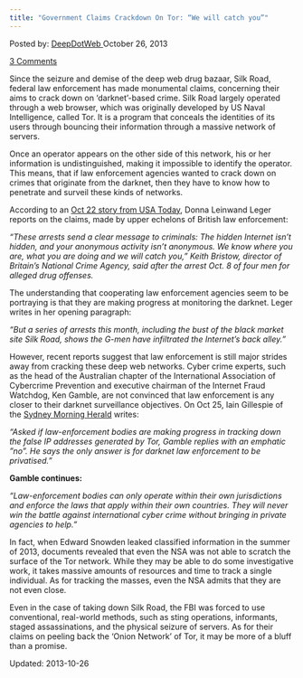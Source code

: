 ```yaml
---
title: "Government Claims Crackdown On Tor: “We will catch you”"
---
```


<span>Posted by: <a href="https://www.deepdotweb.com/author/admin/" title="">DeepDotWeb </a></span>
<span>October 26, 2013</span>

<span><a href="https://www.deepdotweb.com/2013/10/26/government-claims-crackdown-on-tor-we-will-catch-you/#comments">3 Comments</a></span>


<p>Since the seizure and demise of the deep web drug bazaar, Silk Road, federal law enforcement has made monumental claims, concerning their aims to crack down on ‘darknet’-based crime. Silk Road largely operated through a web browser, which was originally developed by US Naval Intelligence, called Tor. It is a program that conceals the identities of its users through bouncing their information through a massive network of servers.</p>
<p>Once an operator appears on the other side of this network, his or her information is undistinguished, making it impossible to identify the operator. This means, that if law enforcement agencies wanted to crack down on crimes that originate from the darknet, then they have to know how to penetrate and surveil these kinds of networks.</p>
<p>According to an <a href="http://www.usatoday.com/story/news/nation/2013/10/21/fbi-cracks-silk-road/2984921/">Oct 22 story from USA Today</a>, Donna Leinwand Leger reports on the claims, made by upper echelons of British law enforcement:</p>
<p><em>&#8220;These arrests send a clear message to criminals: The hidden Internet isn&#8217;t hidden, and your anonymous activity isn&#8217;t anonymous. We know where you are, what you are doing and we will catch you,&#8221; Keith Bristow, director of Britain&#8217;s National Crime Agency, said after the arrest Oct. 8 of four men for alleged drug offenses.</em></p>
<p>The understanding that cooperating law enforcement agencies seem to be portraying is that they are making progress at monitoring the darknet. Leger writes in her opening paragraph:</p>
<p><em>“But a series of arrests this month, including the bust of the black market site Silk Road, shows the G-men have infiltrated the Internet&#8217;s back alley.”</em></p>
<p>However, recent reports suggest that law enforcement is still major strides away from cracking these deep web networks. Cyber crime experts, such as the head of the Australian chapter of the International Association of Cybercrime Prevention and executive chairman of the Internet Fraud Watchdog, Ken Gamble, are not convinced that law enforcement is any closer to their darknet surveillance objectives. On Oct 25, Iain Gillespie of the <a href="http://www.smh.com.au/digital-life/digital-life-news/cyber-cops-probe-the-deep-web-20131023-2vzqp.html">Sydney Morning Herald</a> writes:</p>
<p><em>“Asked if law-enforcement bodies are making progress in tracking down the false IP addresses generated by Tor, Gamble replies with an emphatic &#8221;no&#8221;. He says the only answer is for darknet law enforcement to be privatised.”</em></p>
<p><strong>Gamble continues:</strong></p>
<p><em>“Law-enforcement bodies can only operate within their own jurisdictions and enforce the laws that apply within their own countries. They will never win the battle against international cyber crime without bringing in private agencies to help.&#8221;</em></p>
<p>In fact, when Edward Snowden leaked classified information in the summer of 2013, documents revealed that even the NSA was not able to scratch the surface of the Tor network. While they may be able to do some investigative work, it takes massive amounts of resources and time to track a single individual. As for tracking the masses, even the NSA admits that they are not even close.</p>
<p>Even in the case of taking down Silk Road, the FBI was forced to use conventional, real-world methods, such as sting operations, informants, staged assassinations, and the physical seizure of servers. As for their claims on peeling back the ‘Onion Network’ of Tor, it may be more of a bluff than a promise.</p>


Updated: 2013-10-26